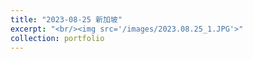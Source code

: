 ```yaml
---
title: "2023-08-25 新加坡"
excerpt: "<br/><img src='/images/2023.08.25_1.JPG'>"
collection: portfolio
---
```


